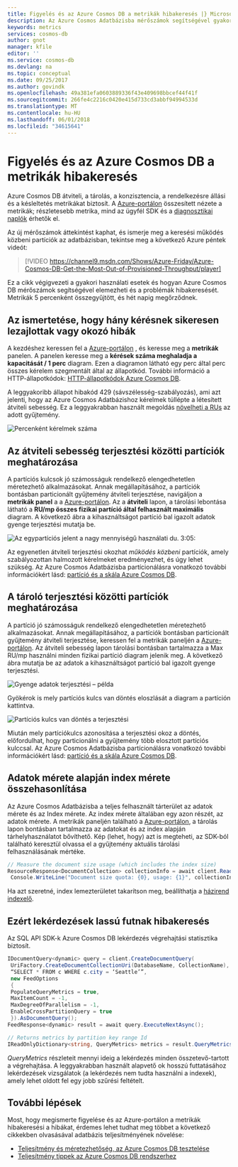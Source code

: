 ```yaml
---
title: Figyelés és az Azure Cosmos DB a metrikák hibakeresés |} Microsoft Docs
description: Az Azure Cosmos Adatbázisba mérőszámok segítségével gyakori problémák hibakeresését, és figyelheti az adatbázis.
keywords: metrics
services: cosmos-db
author: gnot
manager: kfile
editor: ''
ms.service: cosmos-db
ms.devlang: na
ms.topic: conceptual
ms.date: 09/25/2017
ms.author: govindk
ms.openlocfilehash: 49a381efa0603889336f43e409698bbcef44f41f
ms.sourcegitcommit: 266fe4c2216c0420e415d733cd3abbf94994533d
ms.translationtype: MT
ms.contentlocale: hu-HU
ms.lasthandoff: 06/01/2018
ms.locfileid: "34615641"
---
```

# <a name="monitoring-and-debugging-with-metrics-in-azure-cosmos-db"></a>Figyelés és az Azure Cosmos DB a metrikák hibakeresés

Azure Cosmos DB átviteli, a tárolás, a konzisztencia, a rendelkezésre állási és a késleltetés metrikákat biztosít. A [Azure-portálon](https://portal.azure.com) összesített nézete a metrikák; részletesebb metrika, mind az ügyfél SDK és a [diagnosztikai naplók](./logging.md) érhetők el.

Az új mérőszámok áttekintést kaphat, és ismerje meg a keresési működés közbeni partíciók az adatbázisban, tekintse meg a következő Azure péntek videót:

> [!VIDEO https://channel9.msdn.com/Shows/Azure-Friday/Azure-Cosmos-DB-Get-the-Most-Out-of-Provisioned-Throughput/player]
> 

Ez a cikk végigvezeti a gyakori használati esetek és hogyan Azure Cosmos DB mérőszámok segítségével elemezheti és a problémák hibakeresését. Metrikák 5 percenként összegyűjtött, és hét napig megőrződnek.

## <a name="understanding-how-many-requests-are-succeeding-or-causing-errors"></a>Az ismertetése, hogy hány kérésnek sikeresen lezajlottak vagy okozó hibák

A kezdéshez keressen fel a [Azure-portálon](https://portal.azure.com) , és keresse meg a **metrikák** panelen. A panelen keresse meg a **kérések száma meghaladja a kapacitását / 1 perc** diagram. Ezen a diagramon látható egy perc által perc összes kérelem szegmentált által az állapotkód. További információ a HTTP-állapotkódok: [HTTP-állapotkódok Azure Cosmos DB](https://docs.microsoft.com/rest/api/cosmos-db/http-status-codes-for-cosmosdb).

A leggyakoribb állapot hibakód 429 (sávszélesség-szabályozás), ami azt jelenti, hogy az Azure Cosmos Adatbázishoz kérelmek túllépte a létesített átviteli sebesség. Ez a leggyakrabban használt megoldás [növelheti a RUs](./set-throughput.md) az adott gyűjtemény.

![Percenként kérelmek száma](media/use-metrics/metrics-12.png)

## <a name="determining-the-throughput-distribution-across-partitions"></a>Az átviteli sebesség terjesztési közötti partíciók meghatározása

A partíciós kulcsok jó számosságuk rendelkező elengedhetetlen méretezhető alkalmazásokat. Annak megállapításához, a partíciók bontásban particionált gyűjtemény átviteli terjesztése, navigáljon a **metrikák panel** a a [Azure-portálon](https://portal.azure.com). Az a **átviteli** lapon, a tárolási lebontása látható a **RU/mp összes fizikai partíció által felhasznált maximális** diagram. A következő ábra a kihasználtságot partíció bal igazolt adatok gyenge terjesztési mutatja be. 

![Az egypartíciós jelent a nagy mennyiségű használati du. 3:05:](media/use-metrics/metrics-17.png)

Az egyenetlen átviteli terjesztési okozhat *működés közbeni* partíciók, amely szabályozottan halmozott kérelmeket eredményezhet, és úgy lehet szükség. Az Azure Cosmos Adatbázisba partícionálásra vonatkozó további információkért lásd: [partíció és a skála Azure Cosmos DB](./partition-data.md).

## <a name="determining-the-storage-distribution-across-partitions"></a>A tároló terjesztési közötti partíciók meghatározása

A partíció jó számosságuk rendelkező elengedhetetlen méretezhető alkalmazásokat. Annak megállapításához, a partíciók bontásban particionált gyűjtemény átviteli terjesztése, keressen fel a metrikák paneljén a [Azure-portálon](https://portal.azure.com). Az átviteli sebesség lapon tárolási bontásban tartalmazza a Max RU/mp használni minden fizikai partíció diagram jelenik meg. A következő ábra mutatja be az adatok a kihasználtságot partíció bal igazolt gyenge terjesztési. 

![Gyenge adatok terjesztési – példa](media/use-metrics/metrics-07.png)

Gyökérok is mely partíciós kulcs van döntés eloszlását a diagram a partíción kattintva. 

![Partíciós kulcs van döntés a terjesztési](media/use-metrics/metrics-05.png)

Miután mely partíciókulcs azonosítása a terjesztési okoz a döntés, előfordulhat, hogy particionálni a gyűjtemény több elosztott partíciós kulccsal. Az Azure Cosmos Adatbázisba partícionálásra vonatkozó további információkért lásd: [partíció és a skála Azure Cosmos DB](./partition-data.md).

## <a name="comparing-data-size-against-index-size"></a>Adatok mérete alapján index mérete összehasonlítása

Az Azure Cosmos Adatbázisba a teljes felhasznált tárterület az adatok mérete és az Index mérete. Az index mérete általában egy azon részét, az adatok mérete. A metrikák paneljén található a [Azure-portálon](https://portal.azure.com), a tárolás lapon bontásban tartalmazza az adatokat és az index alapján tárhelyhasználatot bővíthető. Kép (lehet, hogy) azt is megteheti, az SDK-ból található keresztül olvassa el a gyűjtemény aktuális tárolási felhasználásának mértéke.
```csharp
// Measure the document size usage (which includes the index size)  
ResourceResponse<DocumentCollection> collectionInfo = await client.ReadDocumentCollectionAsync(UriFactory.CreateDocumentCollectionUri("db", "coll")); 
 Console.WriteLine("Document size quota: {0}, usage: {1}", collectionInfo.DocumentQuota, collectionInfo.DocumentUsage);
``` 
Ha azt szeretné, index lemezterületet takarítson meg, beállíthatja a [házirend indexelő](./indexing-policies.md).

## <a name="debugging-why-queries-are-running-slow"></a>Ezért lekérdezések lassú futnak hibakeresés

Az SQL API SDK-k Azure Cosmos DB lekérdezés végrehajtási statisztika biztosít. 

```csharp
IDocumentQuery<dynamic> query = client.CreateDocumentQuery(
 UriFactory.CreateDocumentCollectionUri(DatabaseName, CollectionName), 
 “SELECT * FROM c WHERE c.city = ‘Seattle’”, 
 new FeedOptions 
 { 
 PopulateQueryMetrics = true, 
 MaxItemCount = -1, 
 MaxDegreeOfParallelism = -1, 
 EnableCrossPartitionQuery = true 
 }).AsDocumentQuery();
FeedResponse<dynamic> result = await query.ExecuteNextAsync();

// Returns metrics by partition key range Id 
IReadOnlyDictionary<string, QueryMetrics> metrics = result.QueryMetrics;
```

*QueryMetrics* részleteit mennyi ideig a lekérdezés minden összetevő-tartott a végrehajtása. A leggyakrabban használt alapvető ok hosszú futtatásához lekérdezések vizsgálatok (a lekérdezés nem tudta használni a indexek), amely lehet oldott fel egy jobb szűrési feltételt.

## <a name="next-steps"></a>További lépések

Most, hogy megismerte figyelése és az Azure-portálon a metrikák hibakeresési a hibákat, érdemes lehet tudhat meg többet a következő cikkekben olvasásával adatbázis teljesítményének növelése:

* [Teljesítmény és méretezhetőség, az Azure Cosmos DB tesztelése](performance-testing.md)
* [Teljesítmény tippek az Azure Cosmos DB rendszerhez](performance-tips.md)
